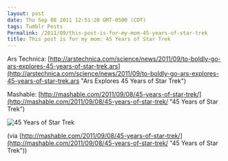 ```yaml
---
layout: post
date: Thu Sep 08 2011 12:51:20 GMT-0500 (CDT)
tags: Tumblr Posts
Permalink: /2011/09/this-post-is-for-my-mom-45-years-of-star-trek
title: This post is for my mom: 45 Years of Star Trek
---
```


Ars Technica: [http://arstechnica.com/science/news/2011/09/to-boldly-go-ars-explores-45-years-of-star-trek.ars](http://arstechnica.com/science/news/2011/09/to-boldly-go-ars-explores-45-years-of-star-trek.ars "Ars Explores 45 Years of Star Trek")

Mashable: [http://mashable.com/2011/09/08/45-years-of-star-trek/](http://mashable.com/2011/09/08/45-years-of-star-trek/ "45 Years of Star Trek")

![45 Years of Star Trek](http://www.space.com/images/i/11934/i02/star-trek-45-years-110908e-02.jpg?1315418906)

(via [http://mashable.com/2011/09/08/45-years-of-star-trek/](http://mashable.com/2011/09/08/45-years-of-star-trek/ "45 Years of Star Trek"))
